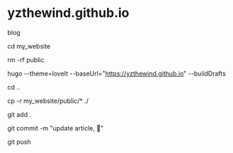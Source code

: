 # yzthewind.github.io
blog

cd my_website

rm -rf public

hugo  --theme=loveIt --baseUrl="https://yzthewind.github.io" --buildDrafts

cd ..

cp -r my_website/public/* ./

git add .

git commit -m "update article, :tada:"

git push
